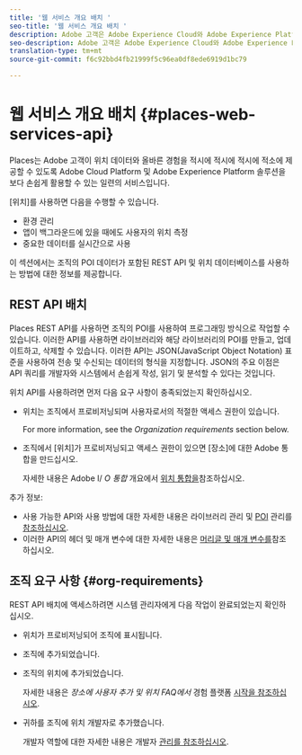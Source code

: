 ```yaml
---
title: '웹 서비스 개요 배치 '
seo-title: '웹 서비스 개요 배치 '
description: Adobe 고객은 Adobe Experience Cloud와 Adobe Experience Platform 솔루션에 적합한 위치 데이터와 적절한 경험을 적시에 적시에 적소에 제공할 수 있는 서비스를 제공합니다.
seo-description: Adobe 고객은 Adobe Experience Cloud와 Adobe Experience Platform 솔루션에 적합한 위치 데이터와 적절한 경험을 적시에 적시에 적소에 제공할 수 있는 서비스를 제공합니다.
translation-type: tm+mt
source-git-commit: f6c92bbd4fb21999f5c96ea0df8ede6919d1bc79

---
```



# 웹 서비스 개요 배치 {#places-web-services-api}

Places는 Adobe 고객이 위치 데이터와 올바른 경험을 적시에 적시에 적시에 적소에 제공할 수 있도록 Adobe Cloud Platform 및 Adobe Experience Platform 솔루션을 보다 손쉽게 활용할 수 있는 일련의 서비스입니다.

[위치]를 사용하면 다음을 수행할 수 있습니다.

* 환경 관리
* 앱이 백그라운드에 있을 때에도 사용자의 위치 측정
* 중요한 데이터를 실시간으로 사용

이 섹션에서는 조직의 POI 데이터가 포함된 REST API 및 위치 데이터베이스를 사용하는 방법에 대한 정보를 제공합니다.

## REST API 배치

Places REST API를 사용하면 조직의 POI를 사용하여 프로그래밍 방식으로 작업할 수 있습니다. 이러한 API를 사용하면 라이브러리와 해당 라이브러리의 POI를 만들고, 업데이트하고, 삭제할 수 있습니다. 이러한 API는 JSON(JavaScript Object Notation) 표준을 사용하여 전송 및 수신되는 데이터의 형식을 지정합니다. JSON의 주요 이점은 API 쿼리를 개발자와 시스템에서 손쉽게 작성, 읽기 및 분석할 수 있다는 것입니다.

위치 API를 사용하려면 먼저 다음 요구 사항이 충족되었는지 확인하십시오.

* 위치는 조직에서 프로비저닝되며 사용자로서의 적절한 액세스 권한이 있습니다.

   For more information, see the *Organization requirements* section below.

* 조직에서 [위치]가 프로비저닝되고 액세스 권한이 있으면 [장소]에 대한 Adobe 통합을 만드십시오.

   자세한 내용은 Adobe I/ *O 통합* 개요에서 [위치 통합을](/help/places-web-service-api/adobe-i-o-integration.md)참조하십시오.

추가 정보:

* 사용 가능한 API와 사용 방법에 대한 자세한 내용은 라이브러리 관리 및 [POI](/help/places-web-service-api/api-usage/manage-libraries/manage-libraries.md) 관리를 [참조하십시오](/help/places-web-service-api/api-usage/manage-pois/manage-pois.md).
* 이러한 API의 헤더 및 매개 변수에 대한 자세한 내용은 [머리글 및 매개 변수를](/help/places-web-service-api/api-usage/headers-and-parameters.md)참조하십시오.

## 조직 요구 사항 {#org-requirements}

REST API 배치에 액세스하려면 시스템 관리자에게 다음 작업이 완료되었는지 확인하십시오.

* 위치가 프로비저닝되어 조직에 표시됩니다.
* 조직에 추가되었습니다.
* 조직의 위치에 추가되었습니다.

   자세한 내용은 *장소에 사용자 추가 및 위치 FAQ에서* 경험 플랫폼 [시작을 참조하십시오](/help/places-faqs.md).

* 귀하를 조직에 위치 개발자로 추가했습니다.

   개발자 역할에 대한 자세한 내용은 개발자 [관리를 참조하십시오](https://helpx.adobe.com/enterprise/using/manage-developers.html).